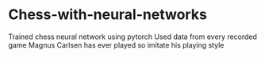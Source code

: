 # Chess-with-neural-networks
Trained chess neural network using pytorch
Used data from every recorded game Magnus Carlsen has ever played so imitate his playing style
